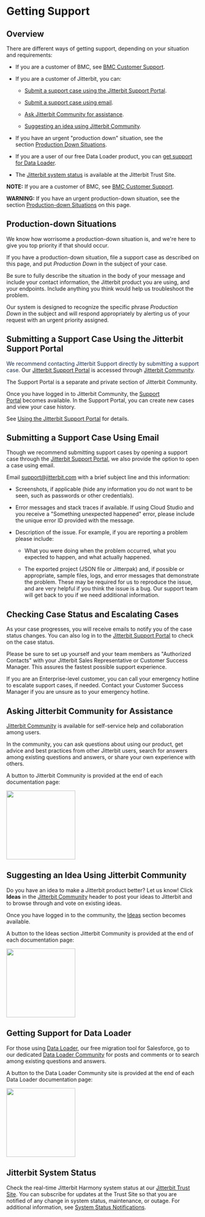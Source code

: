 # Getting Support

## Overview

There are different ways of getting support, depending on your situation
and requirements:

-   If you are a customer of BMC, see [BMC Customer
    Support](https://success.jitterbit.com/download/DOC/BMC+Customer+Support).

-   If you are a customer of Jitterbit, you can:

    -   [Submit a support case using the Jitterbit Support
        Portal](#GettingSupport-SubmittingaSupportCaseusingtheJitterbitSupportPortal).

    -   [Submit a support case using
        email](#GettingSupport-submitting-a-support-case-using-email).

    -   [Ask Jitterbit Community for
        assistance](#GettingSupport-AskingJitterbitCommunityforAssistance).

    -   [Suggesting an idea using Jitterbit
        Community](#GettingSupport-SuggestinganIdeaUsingJitterbitCommunity).

-   If you have an urgent "production down" situation, see the
    section [Production Down
    Situations](#GettingSupport-ProductionDownSituations).

-   If you are a user of our free Data Loader product, you can [get
    support for Data Loader](#GettingSupport-GetSupportforDataLoader).

-   The [Jitterbit system status](#GettingSupport-JitterbitSystemStatus)
    is available at the Jitterbit Trust Site.

<div
class="confluence-information-macro confluence-information-macro-information conf-macro output-block"
hasbody="true" macro-name="info">

<span
class="aui-icon aui-icon-small aui-iconfont-info confluence-information-macro-icon">
</span>

<div class="confluence-information-macro-body">

**NOTE:** If you are a customer of BMC, see [BMC Customer
Support](https://success.jitterbit.com/download/DOC/BMC+Customer+Support).

</div>

</div>

<div
class="confluence-information-macro confluence-information-macro-warning conf-macro output-block"
hasbody="true" macro-name="warning">

<span
class="aui-icon aui-icon-small aui-iconfont-error confluence-information-macro-icon">
</span>

<div class="confluence-information-macro-body">

**WARNING:** If you have an urgent production-down situation, see the
section [Production-down
Situations](#GettingSupport-Production-downSituations) on this page.

</div>

</div>


## Production-down Situations

We know how worrisome a production-down situation is, and we're here to
give you top priority if that should occur.

If you have a production-down situation, file a support case as
described on this page, and put *Production Down* in the subject of
your case.

Be sure to fully describe the situation in the body of your message and
include your contact information, the Jitterbit product you are using,
and your endpoints. Include anything you think would help us
troubleshoot the problem.

Our system is designed to recognize the specific phrase *Production
Down* in the subject and will respond appropriately by alerting us of
your request with an urgent priority assigned.


## Submitting a Support Case Using the Jitterbit Support Portal

<span style="color: rgb(23,43,77);text-decoration: none;">We recommend
contacting Jitterbit Support directly by submitting a support
case</span>. Our <a
href="https://community.jitterbit.com/s/login/?startURL=%2Fs%2Fsupport"
class="external-link" rel="nofollow">Jitterbit Support Portal</a> is
accessed
through <a href="https://community.jitterbit.com/s/" class="external-link"
rel="nofollow">Jitterbit Community</a>.

The Support Portal is a separate and private section of Jitterbit
Community.

Once you have logged in to Jitterbit Community, the <a
href="https://community.jitterbit.com/s/login/?startURL=%2Fs%2Fsupport"
class="external-link" rel="nofollow">Support Portal</a> becomes
available. In the Support Portal, you can create new cases and view your
case history.

See [Using the Jitterbit Support
Portal](https://success.jitterbit.com/download/DOC/Using+the+Jitterbit+Support+Portal) for details.


## <span id="GettingSupport-submitting-a-support-case-using-email" class="confluence-anchor-link conf-macro output-inline" hasbody="false" macro-name="anchor"> </span>Submitting a Support Case Using Email

Though we recommend submitting support cases by opening a support case
through the <a
href="https://community.jitterbit.com/s/login/?startURL=%2Fs%2Fsupport"
class="external-link" rel="nofollow">Jitterbit Support Portal</a>, we
also provide the option to open a case using email.

Email <a href="mailto:support@jitterbit.com" class="external-link"
rel="nofollow">support@jitterbit.com</a> with a brief subject line and
this information:

-   Screenshots, if applicable (hide any information you do not want to
    be seen, such as passwords or other credentials).

-   Error messages and stack traces if available. If using Cloud Studio
    and you receive a "Something unexpected happened" error, please
    include the unique error ID provided with the message.

-   Description of the issue. For example, if you are reporting a
    problem please include:

    -   What you were doing when the problem occurred, what you expected
        to happen, and what actually happened.

    -   The exported project (JSON file or Jitterpak) and, if possible
        or appropriate, sample files, logs, and error messages that
        demonstrate the problem. These may be required for us to
        reproduce the issue, and are very helpful if you think the issue
        is a bug. Our support team will get back to you if we need
        additional information.


## Checking Case Status and Escalating Cases

As your case progresses, you will receive emails to notify you of the
case status changes. You can also log in to the <a
href="https://community.jitterbit.com/s/login/?startURL=%2Fs%2Fsupport"
class="external-link" rel="nofollow">Jitterbit Support Portal</a> to
check on the case status.

Please be sure to set up yourself and your team members as "Authorized
Contacts" with your Jitterbit Sales Representative or Customer Success
Manager. This assures the fastest possible support experience.  

If you are an Enterprise-level customer, you can call your emergency
hotline to escalate support cases, if needed. Contact your Customer
Success Manager if you are unsure as to your emergency hotline.


## Asking Jitterbit Community for Assistance

<a href="https://community.jitterbit.com/s/" class="external-link"
rel="nofollow">Jitterbit Community</a> is available for self-service
help and collaboration among users.

In the community, you can ask questions about using our product, get
advice and best practices from other Jitterbit users, search for answers
among existing questions and answers, or share your own experience with
others.

A button to Jitterbit Community is provided at the end of each
documentation page:

<a href="https://community.jitterbit.com/s/" class="external-link"
rel="nofollow"><span
class="confluence-embedded-file-wrapper confluence-embedded-manual-size"><img
src="https://success.jitterbit.com/download/attachments/62784681/ask-the-community.png?api=v2"
class="confluence-embedded-image confluence-thumbnail confluence-external-resource"
data-image-src="https://success.jitterbit.com/download/attachments/62784681/ask-the-community.png?api=v2"
width="180" /></span></a>


## Suggesting an Idea Using Jitterbit Community

Do you have an idea to make a Jitterbit product better? Let us
know! Click **Ideas** in the
<a href="https://community.jitterbit.com/s/" class="external-link"
rel="nofollow">Jitterbit Community</a> header to post your ideas to
Jitterbit and to browse through and vote on existing ideas.

Once you have logged in to the community, the
<a href="https://community.jitterbit.com/s/ideas" class="external-link"
rel="nofollow">Ideas</a> section becomes available.

A button to the Ideas section Jitterbit Community is provided at the end
of each documentation page:

<a href="https://community.jitterbit.com/s/login/?startURL=%2Fs%2Fideas"
class="external-link" rel="nofollow"><span
class="confluence-embedded-file-wrapper confluence-embedded-manual-size"><img
src="https://success.jitterbit.com/download/attachments/62784681/suggest-an-idea.png?api=v2"
class="confluence-embedded-image confluence-thumbnail confluence-external-resource"
data-image-src="https://success.jitterbit.com/download/attachments/62784681/suggest-an-idea.png?api=v2"
width="180" /></span></a>


## Getting Support for Data Loader

For those using [Data Loader](https://success.jitterbit.com/download/DOC/Data+Loader), our free
migration tool for Salesforce, go to our
dedicated <a href="https://dataloader.jitterbit.com" class="external-link"
rel="nofollow">Data Loader Community</a> for posts and comments or to
search among existing questions and answers.

A button to the Data Loader Community site is provided at the end of
each Data Loader documentation page:

<a href="https://dataloader.jitterbit.com" class="external-link"
rel="nofollow"><span
class="confluence-embedded-file-wrapper confluence-embedded-manual-size"><img
src="https://success.jitterbit.com/download/attachments/62784681/get-data-loader-support.png?api=v2"
class="confluence-embedded-image confluence-thumbnail confluence-external-resource"
data-image-src="https://success.jitterbit.com/download/attachments/62784681/get-data-loader-support.png?api=v2"
width="180" /></span></a>


## Jitterbit System Status

Check the real-time Jitterbit Harmony system status at
our <a href="https://trust.jitterbit.com/" class="external-link"
rel="nofollow">Jitterbit Trust Site</a>. You can subscribe for updates
at the Trust Site so that you are notified of any change in system
status, maintenance, or outage. For additional information, see [System
Status Notifications](https://success.jitterbit.com/download/DOC/System+Status+Notifications).
